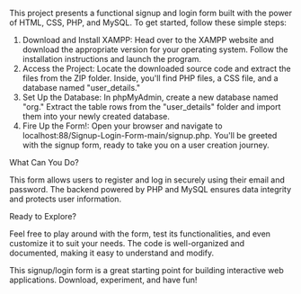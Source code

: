 This project presents a functional signup and login form built with the power of HTML, CSS, PHP, and MySQL. To get started, follow these simple steps:

1) Download and Install XAMPP: Head over to the XAMPP website and download the appropriate version for your operating system. Follow the installation instructions and launch the program.
2) Access the Project: Locate the downloaded source code and extract the files from the ZIP folder. Inside, you'll find PHP files, a CSS file, and a database named "user_details."
3) Set Up the Database: In phpMyAdmin, create a new database named "org." Extract the table rows from the "user_details" folder and import them into your newly created database.
4) Fire Up the Form!: Open your browser and navigate to localhost:88/Signup-Login-Form-main/signup.php. You'll be greeted with the signup form, ready to take you on a user creation journey.

What Can You Do?

This form allows users to register and log in securely using their email and password. The backend powered by PHP and MySQL ensures data integrity and protects user information.

Ready to Explore?

Feel free to play around with the form, test its functionalities, and even customize it to suit your needs. The code is well-organized and documented, making it easy to understand and modify.

This signup/login form is a great starting point for building interactive web applications. Download, experiment, and have fun!
